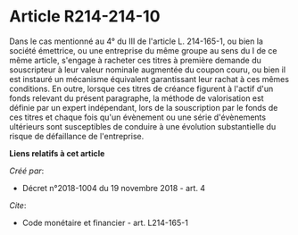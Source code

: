 # Article R214-214-10

Dans le cas mentionné au 4° du III de l'article L. 214-165-1, ou bien la société émettrice, ou une entreprise du même groupe
au sens du I de ce même article, s'engage à racheter ces titres à première demande du souscripteur à leur valeur nominale
augmentée du coupon couru, ou bien il est instauré un mécanisme équivalent garantissant leur rachat à ces mêmes conditions.
En outre, lorsque ces titres de créance figurent à l'actif d'un fonds relevant du présent paragraphe, la méthode de
valorisation est définie par un expert indépendant, lors de la souscription par le fonds de ces titres et chaque fois qu'un
évènement ou une série d'évènements ultérieurs sont susceptibles de conduire à une évolution substantielle du risque de
défaillance de l'entreprise.

**Liens relatifs à cet article**

_Créé par_:

  - Décret n°2018-1004 du 19 novembre 2018 - art. 4

_Cite_:

  - Code monétaire et financier - art. L214-165-1
